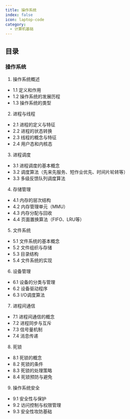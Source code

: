 ```yaml
---
title: 操作系统
index: false
icon: laptop-code
category:
  - 计算机基础
---
```


## 目录

### 操作系统

1. 操作系统概述

- 1.1 定义和作用
- 1.2 操作系统的发展历程
- 1.3 操作系统的类型

2. 进程与线程

- 2.1 进程的定义与特征
- 2.2 进程的状态转换
- 2.3 线程的概念与特征
- 2.4 用户态和内核态

3. 进程调度

- 3.1 进程调度的基本概念
- 3.2 调度算法（先来先服务、短作业优先、时间片轮转等）
- 3.3 多级反馈队列调度算法

4. 存储管理

- 4.1 内存的层次结构
- 4.2 内存管理单元（MMU）
- 4.3 内存分配与回收
- 4.4 页面置换算法（FIFO、LRU等）

5. 文件系统

- 5.1 文件系统的基本概念
- 5.2 文件组织与存储
- 5.3 目录结构
- 5.4 文件系统的实现

6. 设备管理

- 6.1 设备的分类与管理
- 6.2 设备驱动程序
- 6.3 I/O调度算法

7. 进程间通信

- 7.1 进程间通信的概念
- 7.2 进程同步与互斥
- 7.3 信号量机制
- 7.4 消息传递

8. 死锁

- 8.1 死锁的概念
- 8.2 死锁的条件
- 8.3 死锁的处理策略
- 8.4 死锁预防与避免

9. 操作系统安全

- 9.1 安全性与保护
- 9.2 访问控制与权限管理
- 9.3 安全性攻防基础